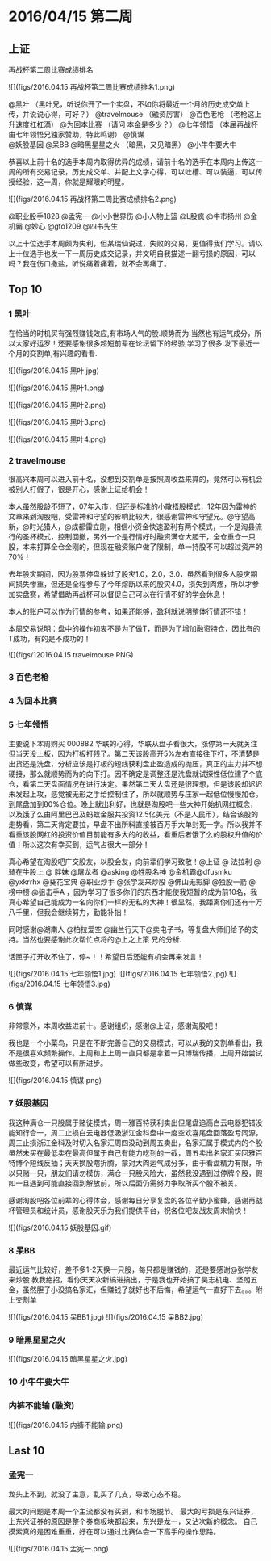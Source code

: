 # 2016/04/15 第二周

## 上证

再战杯第二周比赛成绩排名 

![](figs/2016.04.15 再战杯第二周比赛成绩排名1.png)


@黑叶   （黑叶兄，听说你开了一个实盘，不如你将最近一个月的历史成交单上传，并说说心得，可好？）
@travelmouse  （融资厉害）
@百色老枪   （老枪这上升速度杠杠滴）
@为回本比赛   （请问 本金是多少？）
@七年领悟     （本届再战杯由七年领悟兄独家赞助，特此鸣谢）
@慎谋  
@妖股基因
@呆BB
@暗黑星星之火  （暗黑，又见暗黑）
@小牛牛要大牛
   
恭喜以上前十名的选手本周内取得优异的成绩，请前十名的选手在本周内上传这一周的所有交易记录，历史成交单、并配上文字心得，可以吐槽、可以装逼，可以传授经验，这一周，你就是耀眼的明星。

![](figs/2016.04.15 再战杯第二周比赛成绩排名2.png)

@职业股手1828
@孟宪一
@小小世界伤 
@小人物上篮
@L股疯
@牛市扬州
@金机霸
@妙心
@gto1209
@四书先生
       
以上十位选手本周颇为失利，但某瑞仙说过，失败的交易，更值得我们学习。请以上十位选手也发一下一周历史成交记录，并文明自我描述一翻亏损的原因，可以吗？我在伤口撒盐，听说痛着痛着，就不会再痛了。
       
## Top 10
### 1 黑叶

在恰当的时机买有强烈赚钱效应,有市场人气的股.顺势而为.当然也有运气成分，所以大家好运罗！还要感谢很多超短前辈在论坛留下的经验,学习了很多.发下最近一个月的交割单,有兴趣的看看.

![](figs/2016.04.15 黑叶.jpg)

![](figs/2016.04.15 黑叶1.png)

![](figs/2016.04.15 黑叶2.png)

![](figs/2016.04.15 黑叶3.png)

![](figs/2016.04.15 黑叶4.png)

### 2 travelmouse

很高兴本周可以进入前十名，没想到交割单是按照周收益来算的，竟然可以有机会被别人打假了，很是开心，感谢上证给机会！
   
本人虽然股龄不短了，07年入市，但还是标准的小散捂股模式，12年因为雷神的文章来到淘股吧，受雷神和守望的影响比较大，很感谢雷神和守望兄。@守望高新，@时光猎人，@成都雷立刚，相信小资金快速盈利有两个模式，一个是淘县流行的圣杯模式，控制回撤，另外一个是行情好时融资满仓大胆干，全仓重仓一只股，本来打算全仓金刚的，但现在融资账户做了限制，单一持股不可以超过资产的70%！
   
去年股灾期间，因为股票停盘躲过了股灾1.0，2.0，3.0，虽然看到很多人股灾期间损失惨重，但还是全程参与了今年熔断以来的股灾4.0，损失到肉疼，所以才参加实盘赛，希望借助再战杯可以督促自己可以在行情不好的学会休息！
   
本人的账户可以作为行情的参考，如果还能够，盈利就说明整体行情还不错！
   
本周交易说明：盘中的操作初衷不是为了做T，而是为了增加融资持仓，因此有的T成功，有的是不成功的！

![](figs/12016.04.15 travelmouse.PNG)

### 3 百色老枪

### 4 为回本比赛

### 5 七年领悟
主要说下本周购买 000882 华联的心得，华联从盘子看很大，涨停第一天就关注但当天没上板，因为打板打残了。第二天该股高开5%左右直接往下打，不清楚是出货还是洗盘，分析应该是打板的短线获利盘止盈造成的抛压，真正的主力并不想硬接，那么就顺势而为的向下打。因不确定是调整还是洗盘就试探性低位建了个底仓，看第二天盘面情况在进行决定。果然第二天大盘还是很理想，但是该股却迟迟未发起上攻，感觉被无形之手给控制住了，所以就顺势与庄家一起低位慢慢加仓。到尾盘加到80%仓位。晚上就出利好，也就是淘股吧一些大神开始扒网红概念，以及饿了么由阿里巴巴及蚂蚁金服共投资12.5亿美元（不是人民币），结合该股的走势看，第二天肯定要拉，早盘不出所料直接被百万手大单封死一字。所以我并不看重该股网红的投资价值目前能有多大的的收益，看重后者饿了么的股权升值的价值！所以这次有幸买到，运气占很大一部分！
       
真心希望在淘股吧广交股友，以股会友，向前辈们学习致敬！@上证  @ 法拉利  @骑在牛股上 @ 胖妹  @屠龙者  @asking  @姓股名神 @金机霸@dfusmku    @yxkrrhx  @葵花宝典 @职业炒手 @张学友来炒股 @佛山无影脚 @独股一箭  @榜中榜 @狙击手A   ，因为学习了很多你们的东西才能使我短暂的成为前10名，我真心希望自己能成为一名向你们一样的无私的大神！很显然，我距离你们还有十万八千里，但我会继续努力，勤能补拙！

同时感谢@湖南人 @柏拉爱空 @幽兰行天下@卖电子书，等复盘大师们给予的支持。当然也要感谢此次帮忙点将的@上之上策 兄的分析.

话匣子打开收不住了，停~！！希望日后还能有机会再来发言！

![](figs/2016.04.15 七年领悟1.jpg)
![](figs/2016.04.15 七年领悟2.jpg)
![](figs/2016.04.15 七年领悟3.jpg)

### 6 慎谋

非常意外，本周收益进前十。感谢组织，感谢@上证，感谢淘股吧！
       
我也是一个小菜鸟，只是在不断完善自己的交易模式，可以从我的交割单看出，我不是很喜欢频繁操作。上周和上上周一直只都是拿着一只博瑞传播，上周开始尝试做些改变，希望可以有所进步。

![](figs/2016.04.15 慎谋.png)

### 7 妖股基因

我这种满仓一只股属于赌徒模式，周一雅百特获利卖出但尾盘追高白云电器犯错没能知行合一，周二止损白云电器低吸浙江金科盘中一度空欢喜尾盘回落盈亏同源，周三止损浙江金科及时切入名家汇周四没动到周五卖出，名家汇属于模式内的个股虽然未买在最低卖在最高但属于自己有能力吃到的一截，周五卖出名家汇买回雅百特博个短线反抽；天天换股瞎折腾，蒙对大肉运气成分多，由于看盘精力有限，所以只赌一只，朋友们请勿模仿，满仓一只股风险大，虽然我没遇到过停牌个股，假如一旦遇到可能直接回到解放前，所以后面仍需努力争取所买个股不被关。
       
感谢淘股吧各位前辈的心得体会，感谢每日分享复盘的各位辛勤小蜜蜂，感谢再战杯管理员和统计员，感谢股天乐为我们提供平台，祝各位吧友战友周末愉快！

![](figs/2016.04.15 妖股基因.gif)

### 8 呆BB  
最近运气比较好，差不多1-2天换一只股，每只都是赚钱的，还是要感谢@张学友来炒股 教我绝招，看你天天次新搞进搞出，于是我也开始搞了昊志机电、坚朗五金，虽然胆子小没搞名家汇，但赚钱了就好也不后悔，希望运气一直好下去。。。附上交割单

![](figs/2016.04.15 呆BB1.jpg)
![](figs/2016.04.15 呆BB2.jpg)

### 9 暗黑星星之火

![](figs/2016.04.15 暗黑星星之火.jpg)


### 10 小牛牛要大牛
   
### 内裤不能输 (融资)

![](figs/2016.04.15 内裤不能输.png)
## Last 10

### 孟宪一  

龙头上不到，就没了主意，乱买了几支，导致心态不稳。
   
最大的问题是本周一个主流都没有买到，和市场脱节。
最大的亏损是东兴证券，上东兴证券的原因是整个券商板块都起来，东兴是龙一，又沾次新的概念。
自己摸索真的是困难重重，好在可以通过比赛体会一下高手的操作思路。

![](figs/2016.04.15 孟宪一.png)